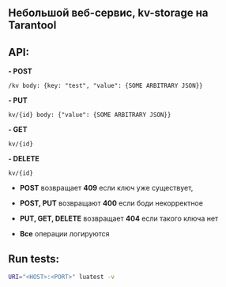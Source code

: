 ## Небольшой веб-сервис, kv-storage на Tarantool

## API:

**- POST**

`/kv body: {key: "test", "value": {SOME ARBITRARY JSON}}`


**- PUT**

 `kv/{id} body: {"value": {SOME ARBITRARY JSON}}`

**- GET**

`kv/{id} `

**- DELETE**

`kv/{id}`

- **POST**  возвращает **409** если ключ уже существует,

- **POST, PUT** возвращают **400** если боди некорректное

- **PUT, GET, DELETE** возвращает **404** если такого ключа нет

- **Все** операции логируются

## Run tests:

```bash
URI="<HOST>:<PORT>" luatest -v
```
